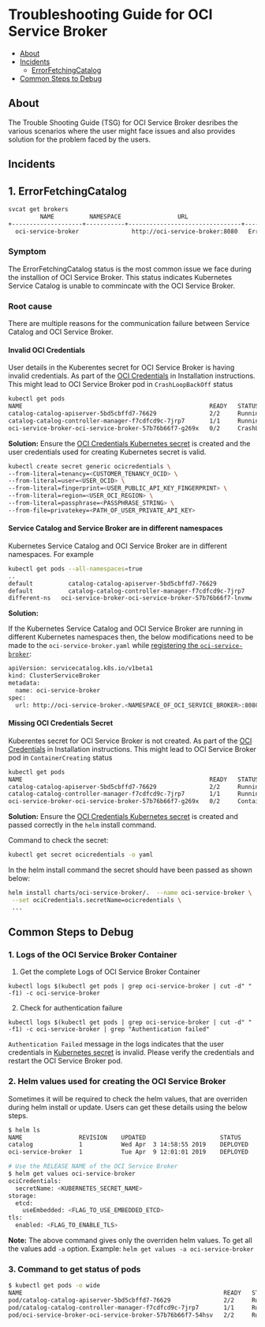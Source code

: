 # Troubleshooting Guide for OCI Service Broker

- [About](#about)
- [Incidents](#incidents)
  - [ErrorFetchingCatalog](#1-errorfetchingcatalog)
- [Common Steps to Debug](#common-steps-to-debug)

## About

The Trouble Shooting Guide (TSG) for OCI Service Broker desribes the various scenarios where the user might face issues and also provides solution for the problem faced by the users.

## Incidents

## 1. ErrorFetchingCatalog

```bash
svcat get brokers
         NAME          NAMESPACE                URL                        STATUS
+--------------------+-----------+--------------------------------+----------------------+
  oci-service-broker               http://oci-service-broker:8080   ErrorFetchingCatalog  

```

### Symptom

The ErrorFetchingCatalog status is the most common issue we face during the installion of OCI Service Broker. This status indicates Kubernetes Service Catalog is unable to commincate with the OCI Service Broker.

### Root cause

There are multiple reasons for the communication failure between Service Catalog and OCI Service Broker.

#### Invalid OCI Credentials

User details in the Kuberentes secret for OCI Service Broker is having invalid credentials. As part of the [OCI Credentials](../docs/installation.md#oci-credentials) in Installation instructions. This might lead to OCI Service Broker pod in `CrashLoopBackOff` status

```bash
kubectl get pods
NAME                                                     READY   STATUS              RESTARTS   AGE
catalog-catalog-apiserver-5bd5cbffd7-76629               2/2     Running             8          5d
catalog-catalog-controller-manager-f7cdfcd9c-7jrp7       1/1     Running             0          5d
oci-service-broker-oci-service-broker-57b76b66f7-g269x   0/2     CrashLoopBackOff   8          17s
```

**Solution:**
Ensure the [OCI Credentials Kubernetes secret](../docs/installation.md#oci-credentials) is created and the user credentials used for creating Kubernetes secret is valid.

```bash
kubectl create secret generic ocicredentials \
--from-literal=tenancy=<CUSTOMER_TENANCY_OCID> \
--from-literal=user=<USER_OCID> \
--from-literal=fingerprint=<USER_PUBLIC_API_KEY_FINGERPRINT> \
--from-literal=region=<USER_OCI_REGION> \
--from-literal=passphrase=<PASSPHRASE_STRING> \
--from-file=privatekey=<PATH_OF_USER_PRIVATE_API_KEY>
```

#### Service Catalog and Service Broker are in different namespaces

Kubernetes Service Catalog and OCI Service Broker are in different namespaces. For example

```bash
kubectl get pods --all-namespaces=true
..
default          catalog-catalog-apiserver-5bd5cbffd7-76629               2/2     Running   7          5d
default          catalog-catalog-controller-manager-f7cdfcd9c-7jrp7       1/1     Running   0          5d
different-ns   oci-service-broker-oci-service-broker-57b76b66f7-lnvmw   2/2     Running   0          6m
```

**Solution:**

If the Kubernetes Service Catalog and OCI Service Broker are running in different Kubernetes namespaces then, the below modifications need to be made to the `oci-service-broker.yaml` while [registering the `oci-service-broker`](installation.md#register-oci-service-broker):

```bash
apiVersion: servicecatalog.k8s.io/v1beta1
kind: ClusterServiceBroker
metadata:
  name: oci-service-broker
spec:
  url: http://oci-service-broker.<NAMESPACE_OF_OCI_SERVICE_BROKER>:8080
```

#### Missing OCI Credentials Secret

Kuberentes secret for OCI Service Broker is not created. As part of the [OCI Credentials](installation.md#oci-credentials) in Installation instructions. This might lead to OCI Service Broker pod in `ContainerCreating` status

```bash
kubectl get pods
NAME                                                     READY   STATUS              RESTARTS   AGE
catalog-catalog-apiserver-5bd5cbffd7-76629               2/2     Running             8          5d
catalog-catalog-controller-manager-f7cdfcd9c-7jrp7       1/1     Running             0          5d
oci-service-broker-oci-service-broker-57b76b66f7-g269x   0/2     ContainerCreating   0          17s
```

**Solution:**
Ensure the [OCI Credentials Kubernetes secret](installation.md#oci-credentials)  is created and passed correctly in the `helm` install command.

Command to check the secret:

```bash
kubectl get secret ocicredentials -o yaml
```

In the helm install command the secret should have been passed as shown below:

 ```bash
 helm install charts/oci-service-broker/.  --name oci-service-broker \
  --set ociCredentials.secretName=ocicredentials \
  ...
 ```

## Common Steps to Debug

### 1. Logs of the OCI Service Broker Container

1. Get the complete Logs of OCI Service Broker Container

```
kubectl logs $(kubectl get pods | grep oci-service-broker | cut -d" " -f1) -c oci-service-broker
```

2. Check for authentication failure

```
kubectl logs $(kubectl get pods | grep oci-service-broker | cut -d" " -f1) -c oci-service-broker | grep "Authentication failed"
```

`Authentication Failed` message in the logs indicates that the user credentials in [Kubernetes secret](installation.md#oci-credentials) is invalid. Please verify the credentials and restart the OCI Service Broker pod.

### 2. Helm values used for creating the OCI Service Broker

Sometimes it will be required to check the helm values, that are overriden during helm install or update. Users can get these details using the below steps.

```bash
$ helm ls
NAME              	REVISION	UPDATED                 	STATUS  	CHART                   	NAMESPACE
catalog           	1       	Wed Apr  3 14:58:55 2019	DEPLOYED	catalog-0.1.34          	default  
oci-service-broker	1       	Tue Apr  9 12:01:01 2019	DEPLOYED	oci-service-broker-<VERSION>	default

# Use the RELEASE NAME of the OCI Service Broker
$ helm get values oci-service-broker
ociCredentials:
  secretName: <KUBERNETES_SECRET_NAME>
storage:
  etcd:
    useEmbedded: <FLAG_TO_USE_EMBEDDED_ETCD>
tls:
  enabled: <FLAG_TO_ENABLE_TLS>
```

**Note:** The above command gives only the overriden helm values. To get all the values add `-a` option. Example: `helm get values -a oci-service-broker`

### 3. Command to get status of pods

```bash
$ kubectl get pods -o wide
NAME                                                         READY   STATUS    RESTARTS   AGE   IP            NODE
pod/catalog-catalog-apiserver-5bd5cbffd7-76629               2/2     Running   11         7d    10.244.2.38   130.35.11.57
pod/catalog-catalog-controller-manager-f7cdfcd9c-7jrp7       1/1     Running   0          7d    10.244.2.39   130.35.11.57
pod/oci-service-broker-oci-service-broker-57b76b66f7-54hsv   2/2     Running   0          54s   10.244.1.21   130.35.5.110
```
